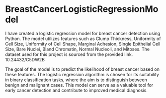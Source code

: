# BreastCancerLogisticRegressionModel


I have created a logistic regression model for breast cancer detection using Python. The model utilizes features such as Clump Thickness, Uniformity of Cell Size, Uniformity of Cell Shape, Marginal Adhesion, Single Epithelial Cell Size, Bare Nuclei, Bland Chromatin, Normal Nucleoli, and Mitoses. The dataset used for this project is sourced from the provided link. 10.24432/C5DW2B


The goal of the model is to predict the likelihood of breast cancer based on these features. The logistic regression algorithm is chosen for its suitability in binary classification tasks, where the aim is to distinguish between benign and malignant cases. This model can serve as a valuable tool for early cancer detection and contribute to improved medical diagnosis.
